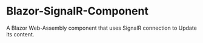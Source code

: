 # Blazor-SignalR-Component
A Blazor Web-Assembly component that uses SignalR connection to Update its content.
